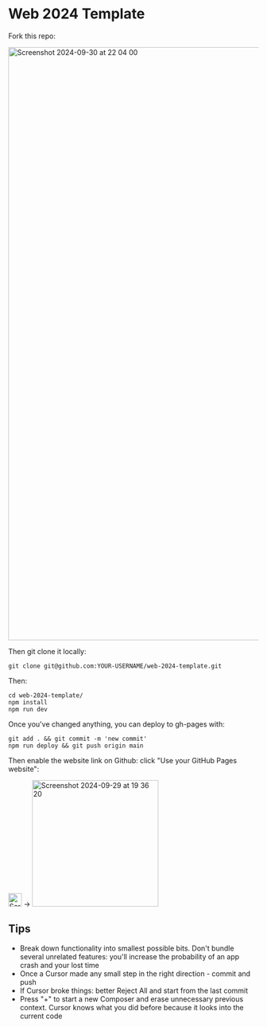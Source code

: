 # Web 2024 Template

Fork this repo:

<img width="1191" alt="Screenshot 2024-09-30 at 22 04 00" src="https://github.com/user-attachments/assets/9f31a473-30c9-4e3b-abc7-69edd4011459">


Then git clone it locally:

```
git clone git@github.com:YOUR-USERNAME/web-2024-template.git
```

Then:

```
cd web-2024-template/
npm install
npm run dev
```

Once you've changed anything, you can deploy to gh-pages with:

```
git add . && git commit -m 'new commit'
npm run deploy && git push origin main
```

Then enable the website link on Github: click "Use your GitHub Pages website":

<img width="27" alt="Screenshot 2024-09-29 at 19 36 35" src="https://github.com/user-attachments/assets/0cfd6377-5595-4366-9094-0eff8c1659ca">
→
<img width="254" alt="Screenshot 2024-09-29 at 19 36 20" src="https://github.com/user-attachments/assets/3ecab6a7-9f0d-4033-9b7b-a5d22a2927dd">

## Tips

- Break down functionality into smallest possible bits. Don't bundle several unrelated features: you'll increase the probability of an app crash and your lost time
- Once a Cursor made any small step in the right direction - commit and push
- If Cursor broke things: better Reject All and start from the last commit
- Press "+" to start a new Composer and erase unnecessary previous context. Cursor knows what you did before because it looks into the current code

